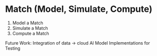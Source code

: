 # Match (Model, Simulate, Compute)

1. Model a Match
2. Simulate a Match
3. Compute a Match

Future Work: 
Integration of data -> cloud
AI Model Implementations for Testing
